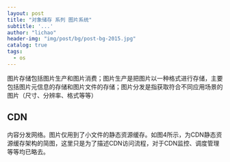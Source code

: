 ```yaml
---
layout: post
title: "对象储存 系列 图片系统"
subtitle: '...'
author: "lichao"
header-img: "img/post/bg/post-bg-2015.jpg"
catalog: true
tags:
  - os
---
```




图片存储包括图片生产和图片消费；图片生产是把图片以一种格式进行存储，主要包括图片元信息的存储和图片文件的存储；图片分发是指获取符合不同应用场景的图片（尺寸、分辨率、格式等等）

## CDN

内容分发网络。图片仅用到了小文件的静态资源缓存。如图4所示，为CDN静态资源缓存架构的简图，这里只是为了描述CDN访问流程，对于CDN监控、调度管理等等均已略去。
